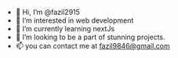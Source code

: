 - 👋 Hi, I’m @fazil2915
- 👀 I’m interested in web development 
- 🌱 I’m currently learning nextJs
- 💞️ I’m looking to be a part of stunning projects.
- 📫 you can contact me at fazil9846@gmail.com

<!---
fazil2915/fazil2915 is a ✨ special ✨ repository because its `README.md` (this file) appears on your GitHub profile.
You can click the Preview link to take a look at your changes.
--->
